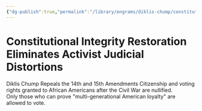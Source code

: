 ```yaml
---
{"dg-publish":true,"permalink":"/library/engrams/diklis-chump/constitutional-integrity-restoration-eliminates-activist-judicial-distortions/","tags":["DC/Racism","DC/AS5"]}
---
```


# Constitutional Integrity Restoration Eliminates Activist Judicial Distortions
Diklis Chump Repeals the 14th and 15th Amendments
Citizenship and voting rights granted to African Americans after the Civil War are nullified.  
Only those who can prove "multi-generational American loyalty" are allowed to vote.

